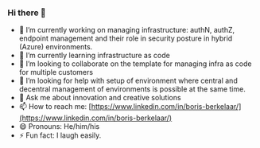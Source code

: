 ### Hi there 👋
- 🔭 I’m currently working on managing infrastructure: authN, authZ, endpoint management and their role in security posture in hybrid (Azure) environments. 
- 🌱 I’m currently learning infrastructure as code
- 👯 I’m looking to collaborate on the template for managing infra as code for multiple customers
- 🤔 I’m looking for help with setup of environment where central and decentral management of environments is possible at the same time.
- 💬 Ask me about innovation and creative solutions
- 📫 How to reach me: [https://www.linkedin.com/in/boris-berkelaar/](https://www.linkedin.com/in/boris-berkelaar/)
- 😄 Pronouns: He/him/his
- ⚡ Fun fact: I laugh easily.
<!--
**bberkelaar/bberkelaar** is a ✨ _special_ ✨ repository because its `README.md` (this file) appears on your GitHub profile.

Here are some ideas to get you started:

- 🔭 I’m currently working on ...
- 🌱 I’m currently learning ...
- 👯 I’m looking to collaborate on ...
- 🤔 I’m looking for help with ...
- 💬 Ask me about ...
- 📫 How to reach me: ...
- 😄 Pronouns: ...
- ⚡ Fun fact: ...
-->
